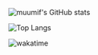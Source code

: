 ![muumif's GitHub stats](https://github-readme-stats.vercel.app/api?username=muumif&show_icons=true&theme=dracula&count_private=true&hide=contribs,stars)

![Top Langs](https://github-readme-stats.vercel.app/api/top-langs/?username=muumif&layout=compact&theme=dracula&count_private=true)

![wakatime](https://wakatime.com/badge/user/beebd855-1e84-427e-b984-e55c35b4fe3b.svg)
